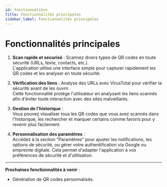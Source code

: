 ```yaml
---
id: fonctionnalites
title: Fonctionnalités principales
sidebar_label: Fonctionnalités principales
---
```


# Fonctionnalités principales

1. **Scan rapide et sécurisé** : Scannez divers types de QR codes en toute sécurité (URLs, texte, contacts, etc.).  
   L'application utilise une interface simple pour capturer rapidement les QR codes et les analyser en toute sécurité.  
   <!-- ![Scan Interface](../../static/img/fingerprint-auth-screen1.jpeg) -->

2. **Vérification des liens** : Analyse des URLs avec VirusTotal pour vérifier la sécurité avant de les ouvrir.  
   Cette fonctionnalité protège l'utilisateur en analysant les liens scannés afin d'éviter toute interaction avec des sites malveillants.

3. **Gestion de l'historique** :  
   Vous pouvez visualiser tous les QR codes que vous avez scannés dans l'historique, les rechercher et marquer certains comme favoris pour y revenir plus facilement.  
   <!-- ![History Screen](../../static/img/history-screen.jpeg) -->

4. **Personnalisation des paramètres** :  
   Accédez à la section "Paramètres" pour ajuster les notifications, les options de sécurité, ou gérer votre authentification via Google ou empreinte digitale. Cela permet d'adapter l'application à vos préférences de sécurité et d'utilisation.  

---

**Prochaines fonctionnalités à venir** :  
- Génération de QR codes personnalisés.
